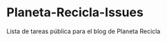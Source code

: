 Planeta-Recicla-Issues
======================

Lista de tareas pública para el blog de Planeta Recicla